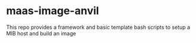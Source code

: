 # maas-image-anvil
This repo provides a framework and basic template bash scripts to setup a MIB host and build an image
